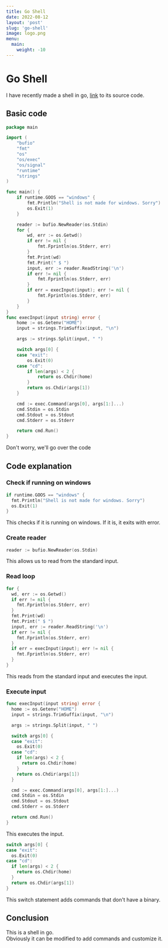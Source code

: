 ```yaml
---
title: Go Shell
date: 2022-08-12
layout: 'post'
slug: 'go-shell'
image: logo.png
menu:
  main:
    weight: -10
---
```


# Go Shell

I have recently made a shell in go, [link](https://github.com/CodeRadu/jail-shell) to its source code.

## Basic code

```go
package main

import (
	"bufio"
	"fmt"
	"os"
	"os/exec"
	"os/signal"
	"runtime"
	"strings"
)

func main() {
	if runtime.GOOS == "windows" {
		fmt.Println("Shell is not made for windows. Sorry")
		os.Exit(1)
	}

	reader := bufio.NewReader(os.Stdin)
	for {
		wd, err := os.Getwd()
		if err != nil {
			fmt.Fprintln(os.Stderr, err)
		}
		fmt.Print(wd)
		fmt.Print(" $ ")
		input, err := reader.ReadString('\n')
		if err != nil {
			fmt.Fprintln(os.Stderr, err)
		}
		if err = execInput(input); err != nil {
			fmt.Fprintln(os.Stderr, err)
		}
	}
}
func execInput(input string) error {
	home := os.Getenv("HOME")
	input = strings.TrimSuffix(input, "\n")

	args := strings.Split(input, " ")

	switch args[0] {
	case "exit":
		os.Exit(0)
	case "cd":
		if len(args) < 2 {
			return os.Chdir(home)
		}
		return os.Chdir(args[1])
	}

	cmd := exec.Command(args[0], args[1:]...)
	cmd.Stdin = os.Stdin
	cmd.Stdout = os.Stdout
	cmd.Stderr = os.Stderr

	return cmd.Run()
}

```

Don't worry, we'll go over the code

## Code explanation

### Check if running on windows

```go
if runtime.GOOS == "windows" {
  fmt.Println("Shell is not made for windows. Sorry")
  os.Exit(1)
}
```

This checks if it is running on windows. If it is, it exits with error.

### Create reader

```go
reader := bufio.NewReader(os.Stdin)
```

This allows us to read from the standard input.

### Read loop

```go
for {
  wd, err := os.Getwd()
  if err != nil {
    fmt.Fprintln(os.Stderr, err)
  }
  fmt.Print(wd)
  fmt.Print(" $ ")
  input, err := reader.ReadString('\n')
  if err != nil {
    fmt.Fprintln(os.Stderr, err)
  }
  if err = execInput(input); err != nil {
    fmt.Fprintln(os.Stderr, err)
  }
}
```

This reads from the standard input and executes the input.

### Execute input

```go
func execInput(input string) error {
  home := os.Getenv("HOME")
  input = strings.TrimSuffix(input, "\n")

  args := strings.Split(input, " ")

  switch args[0] {
  case "exit":
    os.Exit(0)
  case "cd":
    if len(args) < 2 {
      return os.Chdir(home)
    }
    return os.Chdir(args[1])
  }

  cmd := exec.Command(args[0], args[1:]...)
  cmd.Stdin = os.Stdin
  cmd.Stdout = os.Stdout
  cmd.Stderr = os.Stderr

  return cmd.Run()
}
```

This executes the input.

```go
switch args[0] {
case "exit":
  os.Exit(0)
case "cd":
  if len(args) < 2 {
    return os.Chdir(home)
  }
  return os.Chdir(args[1])
}
```

This switch statement adds commands that don't have a binary.

## Conclusion

This is a shell in go.  
Obviously it can be modified to add commands and customize it.
